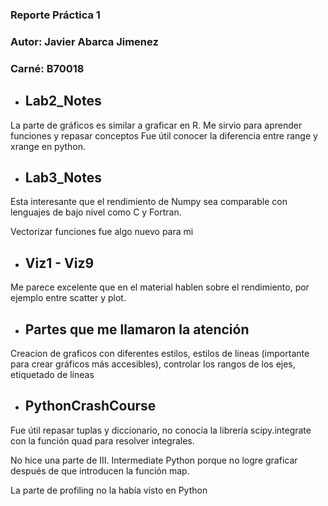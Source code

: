 ### Reporte Práctica 1
### Autor:  Javier Abarca Jimenez 
### Carné: B70018
 
 
* ## Lab2_Notes
La parte de gráficos es similar a graficar en R. Me sirvio para aprender funciones y repasar conceptos
Fue útil conocer la diferencia entre range y xrange en python.
 
* ## Lab3_Notes
Esta interesante que el rendimiento de Numpy sea comparable con lenguajes de bajo nivel como C y Fortran.
 
Vectorizar funciones fue algo nuevo para mi
 
* ## Viz1 - Viz9
 
Me parece excelente que en el material hablen sobre el rendimiento, por ejemplo entre scatter y plot.
 
* ##  Partes que me llamaron la atención
Creacion de graficos con diferentes estilos, estilos de lineas (importante para crear gráficos más accesibles), controlar los rangos de los ejes, etiquetado de líneas
 
* ##  PythonCrashCourse
 
Fue útil repasar tuplas y diccionario, no conocía la librería scipy.integrate con la función quad para resolver integrales.
 
No hice una parte de III. Intermediate Python porque no logre graficar después de que introducen la función map.
 
La parte de profiling no la había visto en Python